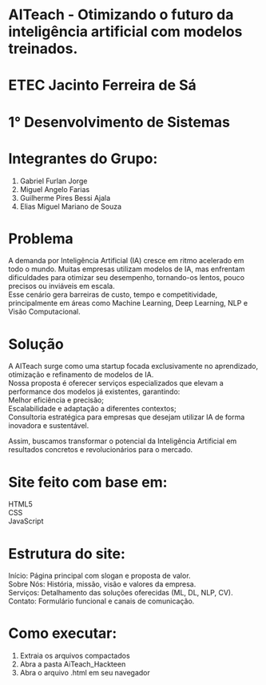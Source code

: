 # AITeach - Otimizando o futuro da inteligência artificial com modelos treinados.

# ETEC Jacinto Ferreira de Sá
# 1° Desenvolvimento de Sistemas

# Integrantes do Grupo:
1. Gabriel Furlan Jorge 
2. Miguel Angelo Farias 
3. Guilherme Pires Bessi Ajala  
4. Elias Miguel Mariano de Souza

# Problema
A demanda por Inteligência Artificial (IA) cresce em ritmo acelerado em todo o mundo. Muitas empresas utilizam modelos de IA, mas enfrentam dificuldades para otimizar seu desempenho, tornando-os lentos, pouco precisos ou inviáveis em escala.  
Esse cenário gera barreiras de custo, tempo e competitividade, principalmente em áreas como Machine Learning, Deep Learning, NLP e Visão Computacional.

# Solução
A AITeach surge como uma startup focada exclusivamente no aprendizado, otimização e refinamento de modelos de IA.  
Nossa proposta é oferecer serviços especializados que elevam a performance dos modelos já existentes, garantindo:  
Melhor eficiência e precisão;  
Escalabilidade e adaptação a diferentes contextos;  
Consultoria estratégica para empresas que desejam utilizar IA de forma inovadora e sustentável.  

Assim, buscamos transformar o potencial da Inteligência Artificial em resultados concretos e revolucionários para o mercado.

# Site feito com base em:
HTML5  
CSS  
JavaScript  

# Estrutura do site:
Início: Página principal com slogan e proposta de valor.  
Sobre Nós: História, missão, visão e valores da empresa.  
Serviços: Detalhamento das soluções oferecidas (ML, DL, NLP, CV).  
Contato: Formulário funcional e canais de comunicação.  

# Como executar:
1. Extraia os arquivos compactados
2. Abra a pasta AiTeach_Hackteen
3. Abra o arquivo .html em seu navegador